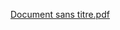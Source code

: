 [Document sans titre.pdf](https://github.com/badbois/AlgorithmAestetic/files/6063683/Document.sans.titre.pdf)


